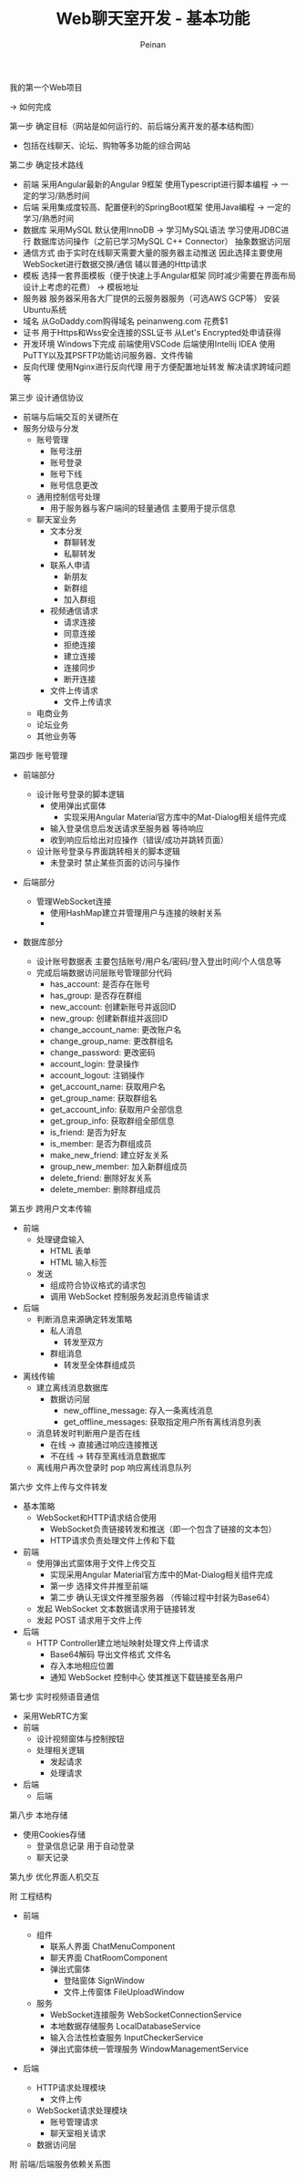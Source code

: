 ﻿---
layout: post
title: "Web聊天室开发 - 基本功能"
subtitle:
author: "Peinan"
header-style: text
category: projects
tags:
  - Project
---

我的第一个Web项目 

-> 如何完成

第一步 确定目标（网站是如何运行的、前后端分离开发的基本结构图）
+ 包括在线聊天、论坛、购物等多功能的综合网站

第二步 确定技术路线
+ 前端 采用Angular最新的Angular 9框架 使用Typescript进行脚本编程 -> 一定的学习/熟悉时间
+ 后端 采用集成度较高、配置便利的SpringBoot框架 使用Java编程 -> 一定的学习/熟悉时间
+ 数据库 采用MySQL 默认使用InnoDB -> 学习MySQL语法 学习使用JDBC进行 数据库访问操作（之前已学习MySQL C++ Connector） 抽象数据访问层
+ 通信方式 由于实时在线聊天需要大量的服务器主动推送 因此选择主要使用WebSocket进行数据交换/通信 辅以普通的Http请求
+ 模板 选择一套界面模板（便于快速上手Angular框架 同时减少需要在界面布局设计上考虑的花费） -> 模板地址
+ 服务器 服务器采用各大厂提供的云服务器服务（可选AWS GCP等） 安装Ubuntu系统
+ 域名 从GoDaddy.com购得域名 peinanweng.com 花费$1
+ 证书 用于Https和Wss安全连接的SSL证书 从Let's Encrypted处申请获得
+ 开发环境 Windows下完成 前端使用VSCode 后端使用Intellij IDEA 使用PuTTY以及其PSFTP功能访问服务器、文件传输
+ 反向代理 使用Nginx进行反向代理 用于方便配置地址转发 解决请求跨域问题等

第三步 设计通信协议
+ 前端与后端交互的关键所在
+ 服务分级与分发
  + 账号管理
    + 账号注册
    + 账号登录
    + 账号下线
    + 账号信息更改
  + 通用控制信号处理
    + 用于服务器与客户端间的轻量通信 主要用于提示信息
  + 聊天室业务
    + 文本分发
      + 群聊转发
      + 私聊转发
    + 联系人申请
      + 新朋友
      + 新群组
      + 加入群组
    + 视频通信请求
      + 请求连接
      + 同意连接
      + 拒绝连接
      + 建立连接
      + 连接同步
      + 断开连接
    + 文件上传请求
      + 文件上传请求
  + 电商业务
  + 论坛业务
  + 其他业务等

第四步 账号管理
+ 前端部分
  + 设计账号登录的脚本逻辑
    + 使用弹出式窗体
      + 实现采用Angular Material官方库中的Mat-Dialog相关组件完成
    + 输入登录信息后发送请求至服务器 等待响应
    + 收到响应后给出对应操作（错误/成功并跳转页面）
  + 设计账号登录与界面跳转相关的脚本逻辑
    + 未登录时 禁止某些页面的访问与操作

+ 后端部分
  + 管理WebSocket连接
    + 使用HashMap建立并管理用户与连接的映射关系
    + 

+ 数据库部分
  + 设计账号数据表 主要包括账号/用户名/密码/登入登出时间/个人信息等
  + 完成后端数据访问层账号管理部分代码
    + has_account: 是否存在账号
    + has_group: 是否存在群组
    + new_account: 创建新账号并返回ID
    + new_group: 创建新群组并返回ID
    + change_account_name: 更改账户名
    + change_group_name: 更改群组名
    + change_password: 更改密码
    + account_login: 登录操作
    + account_logout: 注销操作
    + get_account_name: 获取用户名
    + get_group_name: 获取群组名
    + get_account_info: 获取用户全部信息
    + get_group_info: 获取群组全部信息
    + is_friend: 是否为好友
    + is_member: 是否为群组成员
    + make_new_friend: 建立好友关系
    + group_new_member: 加入新群组成员
    + delete_friend: 删除好友关系
    + delete_member: 删除群组成员

第五步 跨用户文本传输
+ 前端
  + 处理键盘输入
    + HTML 表单
    + HTML 输入标签
  + 发送
    + 组成符合协议格式的请求包
    + 调用 WebSocket 控制服务发起消息传输请求
+ 后端
  + 判断消息来源确定转发策略
    + 私人消息
      + 转发至双方
    + 群组消息
      + 转发至全体群组成员
+ 离线传输
  + 建立离线消息数据库
    + 数据访问层
      + new_offline_message: 存入一条离线消息
      + get_offline_messages: 获取指定用户所有离线消息列表
  + 消息转发时判断用户是否在线
    + 在线 -> 直接通过响应连接推送
    + 不在线 -> 转存至离线消息数据库
  + 离线用户再次登录时 pop 响应离线消息队列

第六步 文件上传与文件转发
+ 基本策略
  + WebSocket和HTTP请求结合使用
    + WebSocket负责链接转发和推送（即一个包含了链接的文本包）
    + HTTP请求负责处理文件上传和下载
+ 前端
  + 使用弹出式窗体用于文件上传交互
    + 实现采用Angular Material官方库中的Mat-Dialog相关组件完成
    + 第一步 选择文件并推至前端
    + 第二步 确认无误文件推至服务器 （传输过程中封装为Base64）
  + 发起 WebSocket 文本数据请求用于链接转发
  + 发起 POST 请求用于文件上传
+ 后端
  + HTTP Controller建立地址映射处理文件上传请求
    + Base64解码 导出文件格式 文件名
    + 存入本地相应位置
    + 通知 WebSocket 控制中心 使其推送下载链接至各用户

第七步 实时视频语音通信
  + 采用WebRTC方案
  + 前端
    + 设计视频窗体与控制按钮
    + 处理相关逻辑
      + 发起请求
      + 处理请求
  + 后端
    + 后端

第八步 本地存储
  + 使用Cookies存储
    + 登录信息记录 用于自动登录
    + 聊天记录

第九步 优化界面人机交互

附 工程结构

+ 前端
  + 组件
    + 联系人界面 ChatMenuComponent
    + 聊天界面 ChatRoomComponent
    + 弹出式窗体
      + 登陆窗体 SignWindow
      + 文件上传窗体 FileUploadWindow
  + 服务
    + WebSocket连接服务 WebSocketConnectionService
    + 本地数据存储服务 LocalDatabaseService
    + 输入合法性检查服务 InputCheckerService
    + 弹出式窗体统一管理服务 WindowManagementService

+ 后端
  + HTTP请求处理模块
    + 文件上传
  + WebSocket请求处理模块
    + 账号管理请求
    + 聊天室相关请求
  + 数据访问层

附 前端/后端服务依赖关系图
